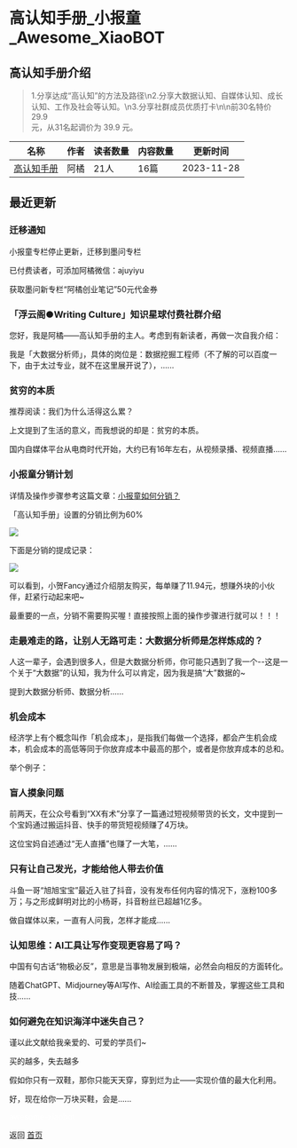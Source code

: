 # 高认知手册_小报童_Awesome_XiaoBOT

## 高认知手册介绍
> 1.分享达成“高认知”的方法及路径\n2.分享大数据认知、自媒体认知、成长认知、工作及社会等认知。\n3.分享社群成员优质打卡\n\n前30名特价 29.9  
元，从31名起调价为 39.9 元。  
  


|名称|作者|读者数量|内容数量|更新时间|
|---|---|---|---|---|
|[高认知手册](https://xiaobot.net/p/gaorenzhi?refer=9c3f1c95-a052-465a-9902-f6d75080262a)|阿橘|21人|16篇|2023-11-28|

## 最近更新
### 迁移通知

小报童专栏停止更新，迁移到墨问专栏

已付费读者，可添加阿橘微信：ajuyiyu

获取墨问新专栏“阿橘创业笔记”50元代金券

### 「浮云阁●Writing Culture」知识星球付费社群介绍

您好，我是阿橘——高认知手册的主人。考虑到有新读者，再做一次自我介绍：

我是「大数据分析师」，具体的岗位是：数据挖掘工程师（不了解的可以百度一下，由于太过专业，就不在这里展开说了），......

### 贫穷的本质

推荐阅读：我们为什么活得这么累？

上文提到了生活的意义，而我想说的却是：贫穷的本质。

国内自媒体平台从电商时代开始，大约已有16年左右，从视频录播、视频直播......

### 小报童分销计划

详情及操作步骤参考这篇文章：[小报童如何分销？](https://help.xiaobot.net/partner.html)

「高认知手册」设置的分销比例为60%

![](https://static.xiaobot.net/file/2023-11-06/306207/9ef235920a8372e671c7c274a15aefca.png)

下面是分销的提成记录：

![](https://static.xiaobot.net/file/2023-11-06/306207/cfea094677c1c58793aded40d79ded33.png)

可以看到，小贺Fancy通过介绍朋友购买，每单赚了11.94元，想赚外块的小伙伴，赶紧行动起来吧~

最重要的一点，分销不需要购买喔！直接按照上面的操作步骤进行就可以！！！

### 走最难走的路，让别人无路可走：大数据分析师是怎样炼成的？

人这一辈子，会遇到很多人，但是大数据分析师，你可能只遇到了我一个--这是一个关于“大数据”的认知，我为什么可以肯定，因为我是搞“大”数据的~

提到大数据分析师、数据分析......

### 机会成本

经济学上有个概念叫作「机会成本」，是指我们每做一个选择，都会产生机会成本，机会成本的高低等同于你放弃成本中最高的那个，或者是你放弃成本的总和。

举个例子：

### 盲人摸象问题

前两天，在公众号看到“XX有术”分享了一篇通过短视频带货的长文，文中提到一个宝妈通过搬运抖音、快手的带货短视频赚了4万块。

这位宝妈自述通过“无人直播”也赚了一大笔，......

### 只有让自己发光，才能给他人带去价值

斗鱼一哥“旭旭宝宝”最近入驻了抖音，没有发布任何内容的情况下，涨粉100多万；与之形成鲜明对比的小杨哥，抖音粉丝已超越1亿多。

做自媒体以来，一直有人问我，怎样才能成......

### 认知思维：AI工具让写作变现更容易了吗？

中国有句古话“物极必反”，意思是当事物发展到极端，必然会向相反的方面转化。

随着ChatGPT、Midjourney等AI写作、AI绘画工具的不断普及，掌握这些工具和技......

### 如何避免在知识海洋中迷失自己？

谨以此文献给我亲爱的、可爱的学员们~

买的越多，失去越多

假如你只有一双鞋，那你只能天天穿，穿到烂为止——实现价值的最大化利用。

好，现在给你一万块买鞋，会是......


<a href="https://github.com/Reno9527/awesome-xiaobot" style="color: white; text-decoration: none;">awesome-xiaobot</a>

返回 [首页](../README.md)
